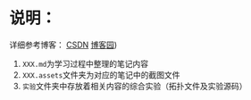 # 说明：

详细参考博客：
[CSDN](https://blog.csdn.net/qq_45668124/category_9973313.html)
[博客园](https://www.cnblogs.com/bad5))

1. `XXX.md`为学习过程中整理的笔记内容
2. `XXX.assets`文件夹为对应的笔记中的截图文件
3. `实验`文件夹中存放着相关内容的综合实验（拓扑文件及实验源码）
